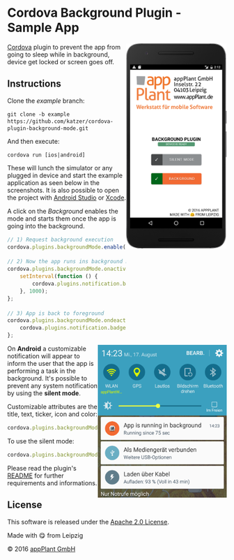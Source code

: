 
Cordova Background Plugin - Sample App
======================================

<img height="470px" align="right" src="images/overview.png">

[Cordova][cordova] plugin to prevent the app from going to sleep while in background, device get locked or screen goes off.

## Instructions
Clone the _example_ branch:

    git clone -b example https://github.com/katzer/cordova-plugin-background-mode.git

And then execute:

    cordova run [ios|android]

These will lunch the simulator or any plugged in device and start the example application as seen below in the screenshots. It is also possible to open the project with [Android Studio][studio] or [Xcode][xcode].

A click on the _Background_ enables the mode and starts them once the app is going into the background. 

```javascript
// 1) Request background execution
cordova.plugins.backgroundMode.enable();

// 2) Now the app runs ins background but stays awake
cordova.plugins.backgroundMode.onactivate = function () {
    setInterval(function () {
        cordova.plugins.notification.badge.increase();
    }, 1000);
};

// 3) App is back to foreground
cordova.plugins.backgroundMode.ondeactivate = function () {
    cordova.plugins.notification.badge.clear();
};
```

<img height="350px" align="right" src="images/android.png"></img>

On __Android__ a customizable notification will appear to inform the user that the app is performing a task in the background. It's possible to prevent any system notification by using the __silent mode__.

Customizable attributes are the title, text, ticker, icon and color:

```javascript
cordova.plugins.backgroundMode.setDefaults({ color: 'FF0000' });
```

To use the silent mode:

```javascript
cordova.plugins.backgroundMode.setDefaults({ silent: true });
```

Please read the plugin's [README][readme] for further requirements and informations.

## License

This software is released under the [Apache 2.0 License][apache2_license].

Made with :yum: from Leipzig

© 2016 [appPlant GmbH][appplant]


[cordova]: https://cordova.apache.org
[readme]: https://github.com/katzer/cordova-plugin-background-mode/blob/master/README.md
[studio]: https://developer.android.com/sdk/installing/studio.html
[xcode]: https://developer.apple.com/xcode/
[vs]: https://www.visualstudio.com
[apache2_license]: http://opensource.org/licenses/Apache-2.0
[appplant]: www.appplant.de
